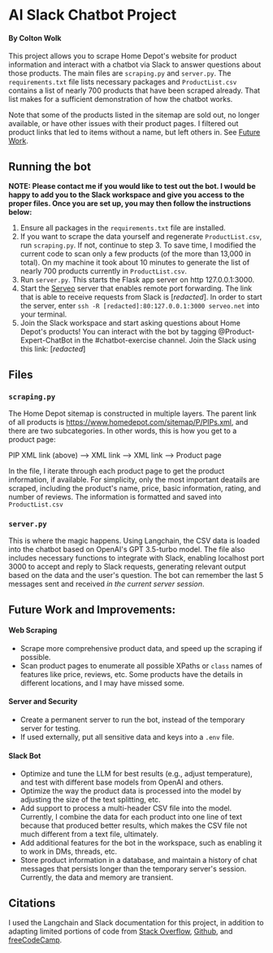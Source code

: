 
# AI Slack Chatbot Project

#### By Colton Wolk

This project allows you to scrape Home Depot's website for product information and interact with a chatbot via Slack to answer questions about those products. The main files are `scraping.py` and `server.py`. The `requirements.txt` file lists necessary packages and `ProductList.csv` contains a list of nearly 700 products that have been scraped already. That list makes for a sufficient demonstration of how the chatbot works.

Note that some of the products listed in the sitemap are sold out, no longer available, or have other issues with their product pages. I filtered out product links that led to items without a name, but left others in. See [Future Work](#Future-Work).

## Running the bot

 **NOTE: Please contact me if you would like to test out the bot. I would be happy to add you to the Slack workspace and give you access to the proper files. Once you are set up, you may then follow the instructions below:**
 
 1. Ensure all packages in the `requirements.txt` file are installed.
 2. If you want to scrape the data yourself and regenerate `ProductList.csv`, run `scraping.py`. If not, continue to step 3. To save time, I modified the current code to scan only a few products (of the more than 13,000 in total). On my machine it took about 10 minutes to generate the list of nearly 700 products currently in `ProductList.csv`. 
 3. Run `server.py`. This starts the Flask app server on http 127.0.0.1:3000.
 4. Start the [Serveo](https://serveo.net) server that enables remote port forwarding. The link that is able to receive requests from Slack is [*redacted*]. In order to start the server, enter `ssh -R [redacted]:80:127.0.0.1:3000 serveo.net` into your terminal.
 5. Join the Slack workspace and start asking questions about Home Depot's products! You can interact with the bot by tagging @Product-Expert-ChatBot in the #chatbot-exercise channel. Join the Slack using this link: [*redacted*]

## Files

### `scraping.py`

The Home Depot sitemap is constructed in multiple layers. The parent link of all products is https://www.homedepot.com/sitemap/P/PIPs.xml, and there are two subcategories. In other words, this is how you get to a product page:

PIP XML link (above) --> XML link --> XML link --> Product page

In the file, I iterate through each product page to get the product information, if available. For simplicity, only the most important deatails are scraped, including the product's name, price, basic information, rating, and number of reviews. The information is formatted and saved into `ProductList.csv`

### `server.py`

This is where the magic happens. Using Langchain, the CSV data is loaded into the chatbot based on OpenAI's GPT 3.5-turbo model. The file also includes necessary functions to integrate with Slack, enabling localhost port 3000 to accept and reply to Slack requests, generating relevant output based on the data and the user's question. The bot can remember the last 5 messages sent and received *in the current server session*.

## Future Work and Improvements:

#### Web Scraping

- Scrape more comprehensive product data, and speed up the scraping if possible.
- Scan product pages to enumerate all possible XPaths or `class` names of features like price, reviews, etc. Some products have the details in different locations, and I may have missed some.

#### Server and Security

 - Create a permanent server to run the bot, instead of the temporary server for testing.
 - If used externally, put all sensitive data and keys into a `.env` file. 
 
#### Slack Bot

 - Optimize and tune the LLM for best results (e.g., adjust temperature), and test with different base models from OpenAI and others.
 - Optimize the way the product data is processed into the model by adjusting the size of the text splitting, etc.
 - Add support to process a multi-header CSV file into the model. Currently, I combine the data for each product into one line of text because that produced better results, which makes the CSV file not much different from a text file, ultimately. 
 - Add additional features for the bot in the workspace, such as enabling it to work in DMs, threads, etc.
 - Store product information in a database, and maintain a history of chat messages that persists longer than the temporary server's session. Currently, the data and memory are transient.

## Citations

I used the Langchain and Slack documentation for this project, in addition to adapting limited portions of code from [Stack Overflow](https://stackoverflow.com/questions/31276001/parse-xml-sitemap-with-python), [Github](https://github.com/Saurav-Shrivastav/Slackbot-tutorial), and [freeCodeCamp](https://www.freecodecamp.org/news/scraping-ecommerce-website-with-python/).

